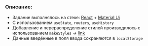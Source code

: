 ### Описание:

* Задание выполнялось на стеке: [React](https://reactjs.org/ "Перейти в документацию") + [Material Ui](https://mui.com/ "Перейти в документацию")
* С использованием `useState`, `routers`, `useHistory`
* Добавление и перераспределение стилей производилось с использованием `makeStyles` -> [link](https://mui.com/styles/api/ "Перейти в документацию")
* Данные введённые в поля ввода сохраняются в `localStorage` 
